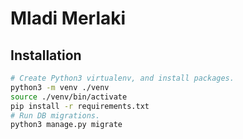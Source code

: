 # Mladi Merlaki

## Installation
```bash
# Create Python3 virtualenv, and install packages.
python3 -m venv ./venv
source ./venv/bin/activate
pip install -r requirements.txt
# Run DB migrations.
python3 manage.py migrate
```
